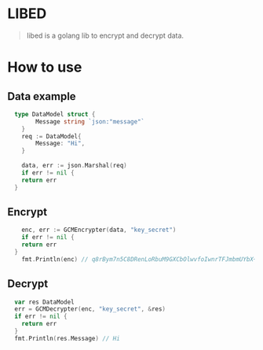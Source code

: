 # LIBED
> libed is a golang lib to encrypt and decrypt data.

# How to use

## Data example
```go
  type DataModel struct {
		Message string `json:"message"`
	}
	req := DataModel{
		Message: "Hi",
	}
  
	data, err := json.Marshal(req)
	if err != nil {
    return err
  }
```

## Encrypt
```go
	enc, err := GCMEncrypter(data, "key_secret")
	if err != nil {
    return err
  }
	fmt.Println(enc) // q8rBym7n5C8DRenLoRbuM9GXCbOlwvfoIwnrTFJmbmUYbX+8RzLA2uNqH8k=
```

## Decrypt
```go
  var res DataModel
  err = GCMDecrypter(enc, "key_secret", &res)
  if err != nil {
    return err
  }
  fmt.Println(res.Message) // Hi
```